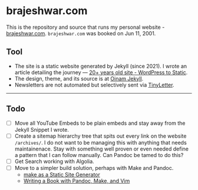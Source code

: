 # brajeshwar.com

This is the repository and source that runs my personal website - [brajeshwar.com](https://brajeshwar.com). `brajeshwar.com` was booked on Jun 11, 2001.

## Tool

- The site is a static website generated by Jekyll (since 2021). I wrote an article detailing the journey — [20+ years old site - WordPress to Static](https://brajeshwar.com/2021/brajeshwar.com-2021/).
- The design, theme, and its source is at [Oinam Jekyll](https://oinam.github.io/oinam-jekyll/).
- Newsletters are not automated but selectively sent via [TinyLetter](https://tinyletter.com/oinam).

---

## Todo

- [ ] Move all YouTube Embeds to be plain embeds and stay away from the Jekyll Snippet I wrote.
- [ ] Create a sitemap hierarchy tree that spits out every link on the website `/archives/`. I do not want to be managing this with anything that needs maintainenace. Stay with something well proven or even needed define a pattern that I can follow manually. Can Pandoc be tamed to do this?
- [ ] Get Search working with Algolia.
- [ ] Move to a simpler build solution, perhaps with Make and Pandoc.
	+ [make as a Static Site Generator](https://www.karl.berlin/static-site.html)
	+ [Writing a Book with Pandoc, Make, and Vim](https://keleshev.com/my-book-writing-setup/)